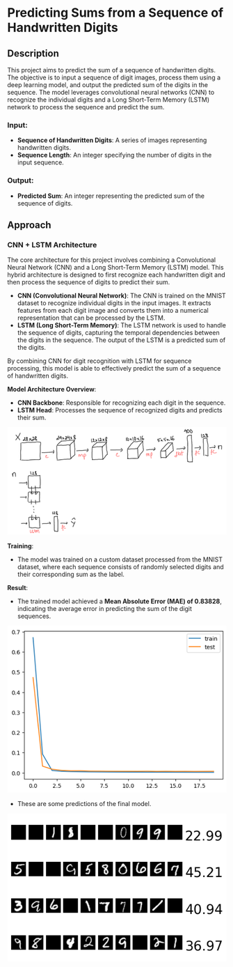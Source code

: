 # Predicting Sums from a Sequence of Handwritten Digits

## Description
This project aims to predict the sum of a sequence of handwritten digits. The objective is to input a sequence of digit images, process them using a deep learning model, and output the predicted sum of the digits in the sequence. The model leverages convolutional neural networks (CNN) to recognize the individual digits and a Long Short-Term Memory (LSTM) network to process the sequence and predict the sum.

### Input:
- **Sequence of Handwritten Digits**: A series of images representing handwritten digits.
- **Sequence Length**: An integer specifying the number of digits in the input sequence.

### Output:
- **Predicted Sum**: An integer representing the predicted sum of the sequence of digits.

## Approach

### CNN + LSTM Architecture
The core architecture for this project involves combining a Convolutional Neural Network (CNN) and a Long Short-Term Memory (LSTM) model. This hybrid architecture is designed to first recognize each handwritten digit and then process the sequence of digits to predict their sum.

- **CNN (Convolutional Neural Network)**: The CNN is trained on the MNIST dataset to recognize individual digits in the input images. It extracts features from each digit image and converts them into a numerical representation that can be processed by the LSTM.
- **LSTM (Long Short-Term Memory)**: The LSTM network is used to handle the sequence of digits, capturing the temporal dependencies between the digits in the sequence. The output of the LSTM is a predicted sum of the digits.

By combining CNN for digit recognition with LSTM for sequence processing, this model is able to effectively predict the sum of a sequence of handwritten digits.

**Model Architecture Overview**:
- **CNN Backbone**: Responsible for recognizing each digit in the sequence.
- **LSTM Head**: Processes the sequence of recognized digits and predicts their sum.

<p align="center">
  <img src="graphics/architecture.png" alt="Model Architecture"/>
</p>

**Training**: 
- The model was trained on a custom dataset processed from the MNIST dataset, where each sequence consists of randomly selected digits and their corresponding sum as the label.

**Result**: 
- The trained model achieved a **Mean Absolute Error (MAE) of 0.83828**, indicating the average error in predicting the sum of the digit sequences.

<p align="center">
  <img src="graphics/plot.png" alt="Model Architecture"/>
</p>

- These are some predictions of the final model.

<p align="center">
  <img src="graphics/test.png" alt="Model Architecture"/>
</p>



